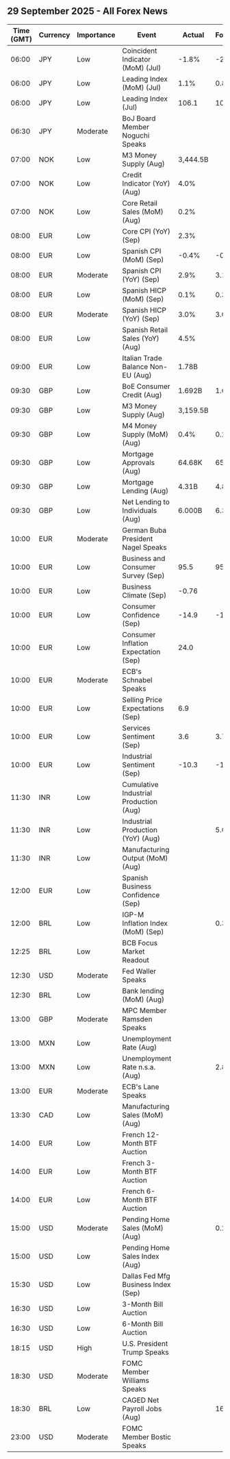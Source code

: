 ## 29 September 2025 - All Forex News

| Time (GMT) | Currency | Importance | Event | Actual | Forecast | Previous |
|------|----------|------------|-------|--------|----------|----------|
| 06:00 | JPY | Low | Coincident Indicator (MoM) (Jul) | -1.8% | -2.6% | 0.7% |
| 06:00 | JPY | Low | Leading Index (MoM) (Jul) | 1.1% | 0.8% | 0.8% |
| 06:00 | JPY | Low | Leading Index (Jul) | 106.1 | 105.9 | 105.0 |
| 06:30 | JPY | Moderate | BoJ Board Member Noguchi Speaks |  |  |  |
| 07:00 | NOK | Low | M3 Money Supply (Aug) | 3,444.5B |  | 3,422.2B |
| 07:00 | NOK | Low | Credit Indicator (YoY) (Aug) | 4.0% |  | 4.1% |
| 07:00 | NOK | Low | Core Retail Sales (MoM) (Aug) | 0.2% |  | 0.7% |
| 08:00 | EUR | Low | Core CPI (YoY) (Sep) | 2.3% |  | 2.4% |
| 08:00 | EUR | Low | Spanish CPI (MoM) (Sep) | -0.4% | -0.2% | 0.0% |
| 08:00 | EUR | Moderate | Spanish CPI (YoY) (Sep) | 2.9% | 3.1% | 2.7% |
| 08:00 | EUR | Low | Spanish HICP (MoM) (Sep) | 0.1% | 0.3% | 0.0% |
| 08:00 | EUR | Moderate | Spanish HICP (YoY) (Sep) | 3.0% | 3.0% | 2.7% |
| 08:00 | EUR | Low | Spanish Retail Sales (YoY) (Aug) | 4.5% |  | 4.7% |
| 09:00 | EUR | Low | Italian Trade Balance Non-EU (Aug) | 1.78B |  | 5.99B |
| 09:30 | GBP | Low | BoE Consumer Credit (Aug) | 1.692B | 1.600B | 1.669B |
| 09:30 | GBP | Low | M3 Money Supply (Aug) | 3,159.5B |  | 3,146.4B |
| 09:30 | GBP | Low | M4 Money Supply (MoM) (Aug) | 0.4% | 0.2% | 0.1% |
| 09:30 | GBP | Low | Mortgage Approvals (Aug) | 64.68K | 65.00K | 65.16K |
| 09:30 | GBP | Low | Mortgage Lending (Aug) | 4.31B | 4.80B | 4.51B |
| 09:30 | GBP | Low | Net Lending to Individuals (Aug) | 6.000B | 6.300B | 6.144B |
| 10:00 | EUR | Moderate | German Buba President Nagel Speaks |  |  |  |
| 10:00 | EUR | Low | Business and Consumer Survey (Sep) | 95.5 | 95.2 | 95.3 |
| 10:00 | EUR | Low | Business Climate (Sep) | -0.76 |  | -0.72 |
| 10:00 | EUR | Low | Consumer Confidence (Sep) | -14.9 | -14.9 | -14.9 |
| 10:00 | EUR | Low | Consumer Inflation Expectation (Sep) | 24.0 |  | 25.8 |
| 10:00 | EUR | Moderate | ECB's Schnabel Speaks |  |  |  |
| 10:00 | EUR | Low | Selling Price Expectations (Sep) | 6.9 |  | 6.8 |
| 10:00 | EUR | Low | Services Sentiment (Sep) | 3.6 | 3.7 | 3.8 |
| 10:00 | EUR | Low | Industrial Sentiment (Sep) | -10.3 | -10.9 | -10.2 |
| 11:30 | INR | Low | Cumulative Industrial Production (Aug) |  |  | 2.30% |
| 11:30 | INR | Low | Industrial Production (YoY) (Aug) |  | 5.0% | 3.5% |
| 11:30 | INR | Low | Manufacturing Output (MoM) (Aug) |  |  | 5.4% |
| 12:00 | EUR | Low | Spanish Business Confidence (Sep) |  |  | -6.7 |
| 12:00 | BRL | Low | IGP-M Inflation Index (MoM) (Sep) |  | 0.35% | 0.36% |
| 12:25 | BRL | Low | BCB Focus Market Readout |  |  |  |
| 12:30 | USD | Moderate | Fed Waller Speaks |  |  |  |
| 12:30 | BRL | Low | Bank lending (MoM) (Aug) |  |  | 0.4% |
| 13:00 | GBP | Moderate | MPC Member Ramsden Speaks |  |  |  |
| 13:00 | MXN | Low | Unemployment Rate (Aug) |  |  | 2.60% |
| 13:00 | MXN | Low | Unemployment Rate n.s.a. (Aug) |  | 2.80% | 2.80% |
| 13:00 | EUR | Moderate | ECB's Lane Speaks |  |  |  |
| 13:30 | CAD | Low | Manufacturing Sales (MoM) (Aug) |  |  | 2.5% |
| 14:00 | EUR | Low | French 12-Month BTF Auction |  |  | 2.048% |
| 14:00 | EUR | Low | French 3-Month BTF Auction |  |  | 2.007% |
| 14:00 | EUR | Low | French 6-Month BTF Auction |  |  | 2.027% |
| 15:00 | USD | Moderate | Pending Home Sales (MoM) (Aug) |  | 0.2% | -0.4% |
| 15:00 | USD | Low | Pending Home Sales Index (Aug) |  |  | 71.7 |
| 15:30 | USD | Low | Dallas Fed Mfg Business Index (Sep) |  |  | -1.8 |
| 16:30 | USD | Low | 3-Month Bill Auction |  |  | 3.860% |
| 16:30 | USD | Low | 6-Month Bill Auction |  |  | 3.705% |
| 18:15 | USD | High | U.S. President Trump Speaks |  |  |  |
| 18:30 | USD | Moderate | FOMC Member Williams Speaks |  |  |  |
| 18:30 | BRL | Low | CAGED Net Payroll Jobs (Aug) |  | 160.00K | 129.78K |
| 23:00 | USD | Moderate | FOMC Member Bostic Speaks |  |  |  |
